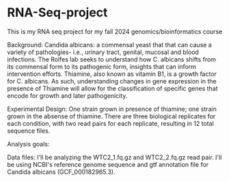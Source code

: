 # RNA-Seq-project
This is my RNA seq project for my fall 2024 genomics/bioinformatics course

Background: Candida albicans: a commensal yeast that that can cause a variety of pathologies- i.e., urinary tract, genital, mucosal and blood infections. The Rolfes lab seeks to understand how C. albicans shifts from its commensal form to its pathogenic form, insights that can inform intervention efforts. Thiamine, also known as vitamin B1, is a growth factor for C. albicans. As such, understanding changes in gene expression in the presence of Thiamine will allow for the classification of specific genes that encode for growth and later pathogenicity. 

Experimental Design: One strain grown in presence of thiamine; one strain grown in the absense of thiamine. There are three biological replicates for each condition, with two read pairs for each replicate, resulting in 12 total sequence files. 

Analysis goals:

Data files: I'll be analyzing the WTC2_1.fq.gz and WTC2_2.fq.gz read pair. I'll be using NCBI's reference genome sequence and gtf annotation file for Candida albicans (GCF_000182965.3). 
